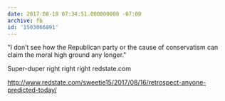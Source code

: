 ```yaml
---
date: 2017-08-18 07:34:51.000000000 -07:00
archive: fb
id: '1503066891'
---
```


"I don’t see how the Republican party or the cause of conservatism can claim the moral high ground any longer."

Super-duper right right right redstate.com

http://www.redstate.com/sweetie15/2017/08/16/retrospect-anyone-predicted-today/
